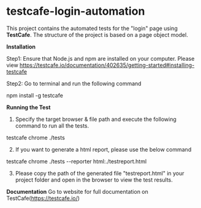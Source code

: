 # testcafe-login-automation

This project contains the automated tests for the "login" page using **TestCafe**.
The structure of the project is based on a page object model.

**Installation**

Step1: Ensure that Node.js and npm are installed on your computer. 
Please view https://testcafe.io/documentation/402635/getting-started#installing-testcafe

Step2: Go to terminal and run the following command

npm install -g testcafe

**Running the Test**

1. Specify the target browser & file path and execute the following command to run all the tests.

testcafe chrome ./tests

2. If you want to generate a html report, please use the below command

testcafe chrome ./tests --reporter html:./testreport.html

3. Please copy the path of the generated file "testreport.html" in your project folder and open in
   the browser to view the test results.

**Documentation**
Go to website for full documentation on TestCafe(https://testcafe.io/)
